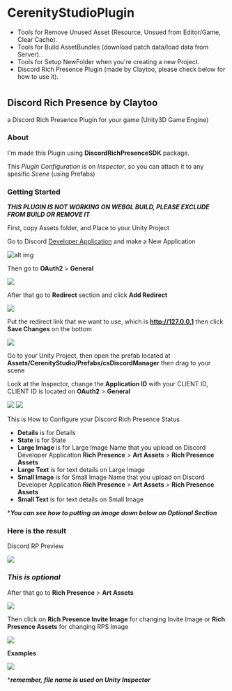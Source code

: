 # CerenityStudioPlugin
- Tools for Remove Unused Asset (Resource, Unsued from Editor/Game, Clear Cache).
- Tools for Build AssetBundles (download patch data/load data from Server).
- Tools for Setup NewFolder when you're creating a new Project.
- Discord Rich Presence Plugin (made by Claytoo, please check below for how to use it).

#
## **Discord Rich Presence by Claytoo**
a Discord Rich Presence Plugin for your game (Unity3D Game Engine)

### **About**
I'm made this Plugin using **DiscordRichPresenceSDK** package.

This *Plugin Configuration* is on *Inspector*, so you can attach it to any spesific *Scene* (using Prefabs)

### **Getting Started**

***THIS PLUGIN IS NOT WORKING ON WEBGL BUILD, PLEASE EXCLUDE FROM BUILD OR REMOVE IT***

First, copy Assets folder, and Place to your Unity Project

Go to Discord [Developer Application](https://discord.com/developers/applications/) and make a New Application

![alt img](https://cdn.discordapp.com/attachments/784761936230744074/943572752785354802/unknown.png)

Then go to **OAuth2** > **General**

![](https://cdn.discordapp.com/attachments/784761936230744074/943576587901743164/unknown.png)

After that go to **Redirect** section and click **Add Redirect**

![](https://cdn.discordapp.com/attachments/784761936230744074/943577086914871376/unknown.png)

Put the redirect link that we want to use, which is **http://127.0.0.1** then click **Save Changes** on the bottom

![](https://cdn.discordapp.com/attachments/784761936230744074/943577855026147488/unknown.png)

Go to your Unity Project, then open  the prefab located at **Assets/CerenityStudio/Prefabs/csDiscordManager** then drag to your scene

Look at the Inspector, change the **Application ID** with your CLIENT ID, CLIENT ID is located on **OAuth2** > **General**

![](https://cdn.discordapp.com/attachments/784761936230744074/1135285599373377626/Screenshot_2023-07-31_at_01.59.13.png)
![](https://cdn.discordapp.com/attachments/784761936230744074/943582726097862676/unknown.png)


This is How to Configure your Discord Rich Presence Status
- **Details** is for Details
- **State** is for State
- **Large Image** is for Large Image Name that you upload on Discord Developer Application **Rich Presence** > **Art Assets** > **Rich Presence Assets**
- **Large Text** is for text details on Large Image
- **Small Image** is for Small Image Name that you upload on Discord Developer Application **Rich Presence** > **Art Assets** > **Rich Presence Assets**
- **Small Text** is for text details on Small Image

****You can see how to putting an image down below on Optional Section***

### **Here is the result**

Discord RP Preview

![](https://cdn.discordapp.com/attachments/784761936230744074/943584812512469042/unknown.png)

### ***This is optional*** 
After that go to **Rich Presence** > **Art Assets**

![](https://cdn.discordapp.com/attachments/784761936230744074/943579215855501392/unknown.png)

Then click on **Rich Presence Invite Image** for changing Invite Image or **Rich Presence Assets** for changing RPS Image

![](https://cdn.discordapp.com/attachments/784761936230744074/943579702428307456/unknown.png)

**Examples**

![](https://cdn.discordapp.com/attachments/784761936230744074/943586620714659900/unknown.png)

****remember, file name is used on Unity Inspector***
